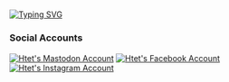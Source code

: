 ###
<p align="left">
<a href="https://git.io/typing-svg"><img src="https://readme-typing-svg.herokuapp.com?font=Monospace&size=30&pause=1000&color=FFFFFF&width=435&lines=Hello+I'm+Htet" alt="Typing SVG" /></a>
</p>
<h3 align="left">Social Accounts</h3>
<p align="left">
<a href="https://mastodon.social/htetoh" target="blank"><img align="center" src="https://img.shields.io/badge/Mastodon-purple?style=Social&logo=Mastodon&logoColor=%23Ffffff&link=https%3A%2F%2Fmastodon.social%2Fhtetoh" alt="Htet's Mastodon Account" /></a>
<a href="https://facebook.com/lhtetohl" target="blank"><img align="center" src="https://img.shields.io/badge/Facebook-1877F2?style=Social&logo=Facebook&logoColor=Ffffff&link=https%3A%2F%2Ffacebook.com%2Flhtetohl" alt="Htet's Facebook Account" /></a>
<a href="https://instagram.com/lhtetohl" target="blank"><img align="center"src="https://img.shields.io/badge/Instagram-dd2a7b?style=Social&logo=Instagram&logoColor=Ffffff&link=https%3A%2F%2Finstagram.com%2Flhtetohl" alt="Htet's Instagram Account" /></a>
</p>

<!--
**htetoh/htetoh** is a ✨ _special_ ✨ repository because its `README.md` (this file) appears on your GitHub profile.

Here are some ideas to get you started:

- 🔭 I’m currently working on ...
- 🌱 I’m currently learning ...
- 👯 I’m looking to collaborate on ...
- 🤔 I’m looking for help with ...
- 💬 Ask me about ...
- 📫 How to reach me: ...
- 😄 Pronouns: ...
- ⚡ Fun fact: ...
-->
